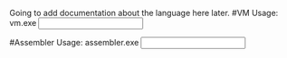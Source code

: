 Going to add documentation about the language here later.
#VM
Usage: vm.exe <input file>

#Assembler
Usage: assembler.exe <input file> <output file>
